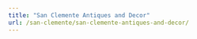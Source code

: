 ```yaml
---
title: "San Clemente Antiques and Decor"
url: /san-clemente/san-clemente-antiques-and-decor/
---
```

